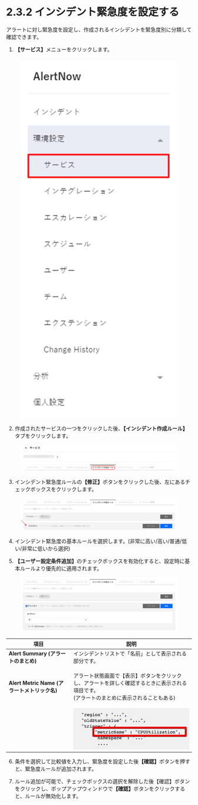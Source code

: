 # 2.3.2 インシデント緊急度を設定する

アラートに対し緊急度を設定し、作成されるインシデントを緊急度別に分類して確認できます。



1. **【サービス】**&#x30E1;ニューをクリックします。

<figure><img src="../../.gitbook/assets/image (261).png" alt=""><figcaption></figcaption></figure>



2. 作成されたサービスの一つをクリックした後、**【インシデント作成ルール】**&#x30BF;ブをクリックします。

<figure><img src="../../.gitbook/assets/image (262).png" alt=""><figcaption></figcaption></figure>



3. インシデント緊急度ルール&#x306E;**【修正】**&#x30DC;タンをクリックした後、左にあるチェックボックスをクリックします。

<figure><img src="../../.gitbook/assets/image (263).png" alt=""><figcaption></figcaption></figure>



4. インシデント緊急度の基本ルールを選択します。(非常に高い/高い/普通/低い/非常に低いから選択)



5. **【ユーザー設定条件追加】**&#x306E;チェックボックスを有効化すると、設定時に基本ルールより優先的に適用されます。

<figure><img src="../../.gitbook/assets/image (265).png" alt=""><figcaption></figcaption></figure>

| **項目**                             | **説明**                                                                           |
| ---------------------------------- | -------------------------------------------------------------------------------- |
| **Alert Summary (アラートのまとめ)**       | インシデントリストで「名前」として表示される部分です。                                                      |
| **Alert Metric Name (アラートメトリック名)** | <p>アラート状態画面で【表示】ボタンをクリックし、アラートを詳しく確認するときに表示される項目です。<br>(アラートのまとめに表示されることもある)</p> |
| <p><br></p>                        | <img src="../../.gitbook/assets/image (266).png" alt="" data-size="original">    |



6. 条件を選択して比較値を入力し、緊急度を設定した&#x5F8C;**【確認】**&#x30DC;タンを押すと、緊急度ルールが追加されます。



7. ルール追加が可能で、チェックボックスの選択を解除した後【確認】ボタンをクリックし、ポップアップウィンドウ&#x3067;**【確認】**&#x30DC;タンをクリックすると、ルールが無効化します。
